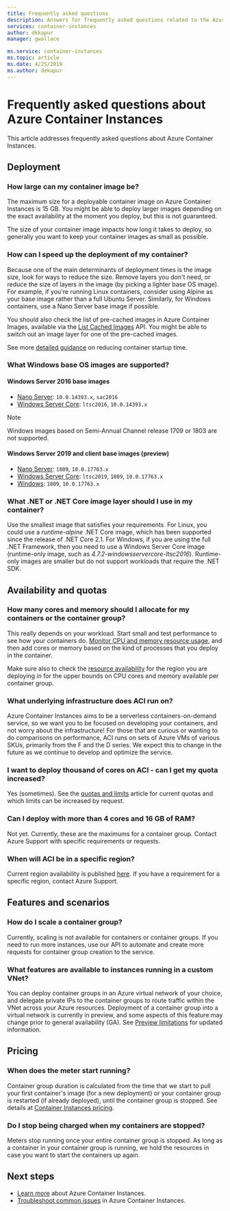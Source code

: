 ```yaml
---
title: Frequently asked questions
description: Answers for frequently asked questions related to the Azure Container Instances service 
services: container-instances
author: dkkapur
manager: gwallace

ms.service: container-instances
ms.topic: article
ms.date: 4/25/2019
ms.author: dekapur
---
```


# Frequently asked questions about Azure Container Instances

This article addresses frequently asked questions about Azure Container Instances.

## Deployment

### How large can my container image be?

The maximum size for a deployable container image on Azure Container Instances is 15 GB. You might be able to deploy larger images depending on the exact availability at the moment you deploy, but this is not guaranteed.

The size of your container image impacts how long it takes to deploy, so generally you want to keep your container images as small as possible.

### How can I speed up the deployment of my container?

Because one of the main determinants of deployment times is the image size, look for ways to reduce the size. Remove layers you don't need, or reduce the size of layers in the image (by picking a lighter base OS image). For example, if you're running Linux containers, consider using Alpine as your base image rather than a full Ubuntu Server. Similarly, for Windows containers, use a Nano Server base image if possible. 

You should also check the list of pre-cached images in Azure Container Images, available via the [List Cached Images](/rest/api/container-instances/listcachedimages) API. You might be able to switch out an image layer for one of the pre-cached images. 

See more [detailed guidance](container-instances-troubleshooting.md#container-takes-a-long-time-to-start) on reducing container startup time.

### What Windows base OS images are supported?

#### Windows Server 2016 base images

* [Nano Server](https://hub.docker.com/_/microsoft-windows-nanoserver): `10.0.14393.x`, `sac2016`
* [Windows Server Core](https://hub.docker.com/_/microsoft-windows-servercore): `ltsc2016`,  `10.0.14393.x`

> [!NOTE]
> Windows images based on Semi-Annual Channel release 1709 or 1803 are not supported.

#### Windows Server 2019 and client base images (preview)

* [Nano Server](https://hub.docker.com/_/microsoft-windows-nanoserver): `1809`, `10.0.17763.x`
* [Windows Server Core](https://hub.docker.com/_/microsoft-windows-servercore): `ltsc2019`, `1809`, `10.0.17763.x`
* [Windows](https://hub.docker.com/_/microsoft-windows): `1809`, `10.0.17763.x` 

### What .NET or .NET Core image layer should I use in my container? 

Use the smallest image that satisfies your requirements. For Linux, you could use a *runtime-alpine* .NET Core image, which has been supported since the release of .NET Core 2.1. For Windows, if you are using the full .NET Framework, then you need to use a Windows Server Core image (runtime-only image, such as  *4.7.2-windowsservercore-ltsc2016*). Runtime-only images are smaller but do not support workloads that require the .NET SDK.

## Availability and quotas

### How many cores and memory should I allocate for my containers or the container group?

This really depends on your workload. Start small and test performance to see how your containers do. [Monitor CPU and memory resource usage](container-instances-monitor.md), and then add cores or memory based on the kind of processes that you deploy in the container. 

Make sure also to check the [resource availability](container-instances-region-availability.md#availability---general) for the region you are deploying in for the upper bounds on CPU cores and memory available per container group. 

### What underlying infrastructure does ACI run on?

Azure Container Instances aims to be a serverless containers-on-demand service, so we want you to be focused on developing your containers, and not worry about the infrastructure! For those that are curious or wanting to do comparisons on performance, ACI runs on sets of Azure VMs of various SKUs, primarily from the F and the D series. We expect this to change in the future as we continue to develop and optimize the service. 

### I want to deploy thousand of cores on ACI - can I get my quota increased?
 
Yes (sometimes). See the [quotas and limits](container-instances-quotas.md) article for current quotas and which limits can be increased by request.

### Can I deploy with more than 4 cores and 16 GB of RAM?

Not yet. Currently, these are the maximums for a container group. Contact Azure Support with specific requirements or requests. 

### When will ACI be in a specific region?

Current region availability is published [here](container-instances-region-availability.md#availability---general). If you have a requirement for a specific region, contact Azure Support.

## Features and scenarios

### How do I scale a container group?

Currently, scaling is not available for containers or container groups. If you need to run more instances, use our API to automate and create more requests for container group creation to the service. 

### What features are available to instances running in a custom VNet?

You can deploy container groups in an Azure virtual network of your choice, and delegate private IPs to the container groups to route traffic within the VNet across your Azure resources. Deployment of a container group into a virtual network is currently in preview, and some aspects of this feature may change prior to general availability (GA). See [Preview limitations](container-instances-vnet.md#preview-limitations) for updated information.

## Pricing

### When does the meter start running?

Container group duration is calculated from the time that we start to pull your first container's image (for a new deployment) or your container group is restarted (if already deployed), until the container group is stopped. See details at [Container Instances pricing](https://azure.microsoft.com/pricing/details/container-instances/).

### Do I stop being charged when my containers are stopped?

Meters stop running once your entire container group is stopped. As long as a container in your container group is running, we hold the resources in case you want to start the containers up again. 

## Next steps

* [Learn more](container-instances-overview.md) about Azure Container Instances.
* [Troubleshoot common issues](container-instances-troubleshooting.md) in Azure Container Instances.